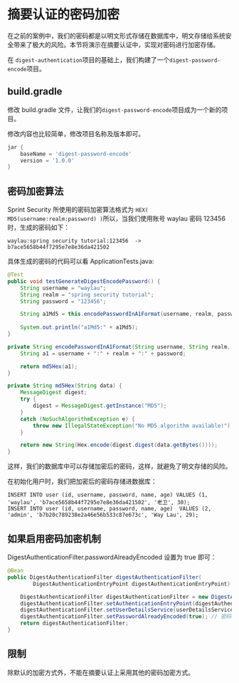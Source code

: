 # 摘要认证的密码加密

在之前的案例中，我们的密码都是以明文形式存储在数据库中，明文存储给系统安全带来了极大的风险。本节将演示在摘要认证中，实现对密码进行加密存储。

 在 `digest-authentication`项目的基础上，我们构建了一个`digest-password-encode`项目。


## build.gradle
 
 修改 build.gradle 文件，让我们的`digest-password-encode`项目成为一个新的项目。

修改内容也比较简单，修改项目名称及版本即可。

```groovy
jar {
	baseName = 'digest-password-encode'
	version = '1.0.0'
}
```

## 密码加密算法

Sprint Security 所使用的密码加密算法格式为 `HEX( MD5(username:realm:password) )`所以，当我们使用账号 waylau 密码 123456 时，生成的密码如下：

```
waylau:spring security tutorial:123456  -> b7ace5658b44f7295e7e8e36da421502
```

具体生成的密码的代码可以看 ApplicationTests.java:

```java
@Test
public void testGenerateDigestEncodePassword() {
	String username = "waylau";
	String realm = "spring security tutorial";
	String password = "123456";

	String a1Md5 = this.encodePasswordInA1Format(username, realm, password);
	
	System.out.println("a1Md5:" + a1Md5);
}

private String encodePasswordInA1Format(String username, String realm, String password) {
	String a1 = username + ":" + realm + ":" + password;

	return md5Hex(a1);
}

private String md5Hex(String data) {
	MessageDigest digest;
	try {
		digest = MessageDigest.getInstance("MD5");
	}
	catch (NoSuchAlgorithmException e) {
		throw new IllegalStateException("No MD5 algorithm available!");
	}

	return new String(Hex.encode(digest.digest(data.getBytes())));
}
```


这样，我们的数据库中可以存储加密后的密码，这样，就避免了明文存储的风险。

在初始化用户时，我们把加密后的密码存储进数据库：

```
INSERT INTO user (id, username, password, name, age) VALUES (1, 'waylau', 'b7ace5658b44f7295e7e8e36da421502', '老卫', 30);
INSERT INTO user (id, username, password, name, age)  VALUES (2, 'admin', 'b7b20c789238e2a46e56b533c87e673c', 'Way Lau', 29);
```

## 如果启用密码加密机制

DigestAuthenticationFilter.passwordAlreadyEncoded 设置为 true 即可：

```java
@Bean
public DigestAuthenticationFilter digestAuthenticationFilter(
		DigestAuthenticationEntryPoint digestAuthenticationEntryPoint) throws Exception {

	DigestAuthenticationFilter digestAuthenticationFilter = new DigestAuthenticationFilter();
	digestAuthenticationFilter.setAuthenticationEntryPoint(digestAuthenticationEntryPoint);
	digestAuthenticationFilter.setUserDetailsService(userDetailsService);
	digestAuthenticationFilter.setPasswordAlreadyEncoded(true); // 密码已经加密
	return digestAuthenticationFilter;
}
```

## 限制

除默认的加密方式外，不能在摘要认证上采用其他的密码加密方式。